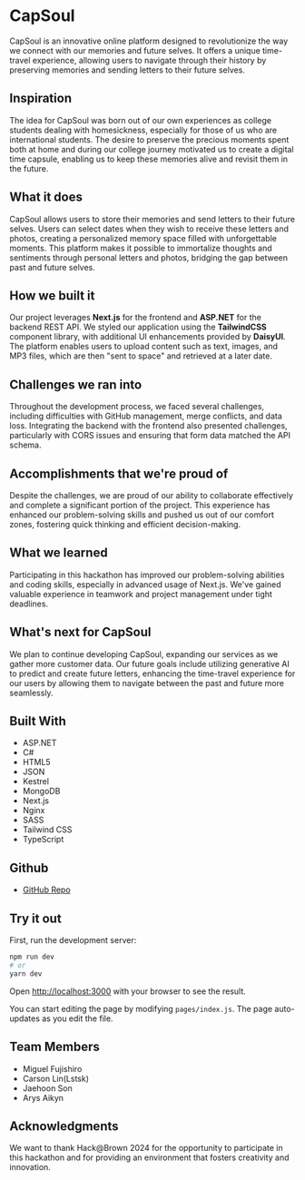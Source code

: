 # CapSoul

CapSoul is an innovative online platform designed to revolutionize the way we connect with our memories and future selves. It offers a unique time-travel experience, allowing users to navigate through their history by preserving memories and sending letters to their future selves. 

## Inspiration

The idea for CapSoul was born out of our own experiences as college students dealing with homesickness, especially for those of us who are international students. The desire to preserve the precious moments spent both at home and during our college journey motivated us to create a digital time capsule, enabling us to keep these memories alive and revisit them in the future.

## What it does

CapSoul allows users to store their memories and send letters to their future selves. Users can select dates when they wish to receive these letters and photos, creating a personalized memory space filled with unforgettable moments. This platform makes it possible to immortalize thoughts and sentiments through personal letters and photos, bridging the gap between past and future selves.

## How we built it

Our project leverages **Next.js** for the frontend and **ASP.NET** for the backend REST API. We styled our application using the **TailwindCSS** component library, with additional UI enhancements provided by **DaisyUI**. The platform enables users to upload content such as text, images, and MP3 files, which are then "sent to space" and retrieved at a later date.

## Challenges we ran into

Throughout the development process, we faced several challenges, including difficulties with GitHub management, merge conflicts, and data loss. Integrating the backend with the frontend also presented challenges, particularly with CORS issues and ensuring that form data matched the API schema.

## Accomplishments that we're proud of

Despite the challenges, we are proud of our ability to collaborate effectively and complete a significant portion of the project. This experience has enhanced our problem-solving skills and pushed us out of our comfort zones, fostering quick thinking and efficient decision-making.

## What we learned

Participating in this hackathon has improved our problem-solving abilities and coding skills, especially in advanced usage of Next.js. We've gained valuable experience in teamwork and project management under tight deadlines.

## What's next for CapSoul

We plan to continue developing CapSoul, expanding our services as we gather more customer data. Our future goals include utilizing generative AI to predict and create future letters, enhancing the time-travel experience for our users by allowing them to navigate between the past and future more seamlessly.

## Built With

- ASP.NET
- C#
- HTML5
- JSON
- Kestrel
- MongoDB
- Next.js
- Nginx
- SASS
- Tailwind CSS
- TypeScript

## Github

- [GitHub Repo](https://github.com/your-github-repo-link)

## Try it out

First, run the development server:

```bash
npm run dev
# or
yarn dev
```

Open [http://localhost:3000](http://localhost:3000) with your browser to see the result.

You can start editing the page by modifying `pages/index.js`. The page auto-updates as you edit the file.

## Team Members

- Miguel Fujishiro
- Carson Lin(Lstsk)
- Jaehoon Son
- Arys Aikyn

## Acknowledgments

We want to thank Hack@Brown 2024 for the opportunity to participate in this hackathon and for providing an environment that fosters creativity and innovation.
